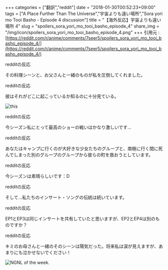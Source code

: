 +++
categories = ["翻訳","reddit"]
date = "2018-01-30T00:52:23+09:00"
tags = ["A Place Further Than The Universe","宇宙よりも遠い場所","Sora yori mo Tooi Basho - Episode 4 discussion"]
title = "【海外反応】宇宙よりも遠い場所 4"
slug = "spoilers_sora_yori_mo_tooi_basho_episode_4"
share_img = "/img/icon/spoilers_sora_yori_mo_tooi_basho_episode_4.png"
+++
引用元 : [https://reddit.com/r/anime/comments/7seer5/spoilers_sora_yori_mo_tooi_basho_episode_4/](https://reddit.com/r/anime/comments/7seer5/spoilers_sora_yori_mo_tooi_basho_episode_4/)

<p><span class="reddit-comment">redditの反応</span></p>その料理シーンと、お父さんと一緒のものが私を圧倒してくれました。

<p><span class="reddit-comment">redditの反応</span></p>彼はそれがどこに起こっているか知るのに十分見ている。

![this](https://i.imgur.com/a9VBLNi.png)

<p><span class="reddit-comment">redditの反応</span></p>今シーズン私にとって最高のショーの戦いはかなり激しいです...

<p><span class="reddit-comment">redditの反応</span></p>あなたはキャンプに行くのが大好きな少女たちのグループと、南極に行く間に死んでしまった別のグループのグループから彼らの町を救おうとしています。

<p><span class="reddit-comment">redditの反応</span></p>今シーズンは素晴らしいです：D

<p><span class="reddit-comment">redditの反応</span></p>そして...私たちのインサート・ソングの伝統は続いています。

<p><span class="reddit-comment">redditの反応</span></p>EP1とEP3は同じインサートを共有していたと思いますが、EP2とEP4は別のものですか？

<p><span class="reddit-comment">redditの反応</span></p>キミのお母さんと一緒のそのシーンは陽気だった。将来私は涙が見えますが、あまりにも泣かせないでください！

![NGNL of the week.](https://i.imgur.com/YRUDaCW.png)
